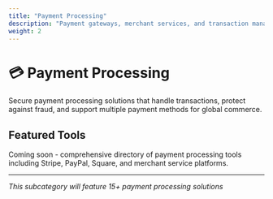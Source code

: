 ```yaml
---
title: "Payment Processing"
description: "Payment gateways, merchant services, and transaction management"
weight: 2
---
```


# 💳 Payment Processing

Secure payment processing solutions that handle transactions, protect against fraud, and support multiple payment methods for global commerce.

## Featured Tools

Coming soon - comprehensive directory of payment processing tools including Stripe, PayPal, Square, and merchant service platforms.

---

*This subcategory will feature 15+ payment processing solutions*